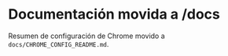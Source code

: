 # Documentación movida a /docs

Resumen de configuración de Chrome movido a `docs/CHROME_CONFIG_README.md`.
